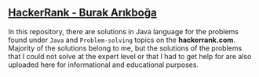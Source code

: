 ## **[HackerRank - Burak Arıkboğa](https://www.hackerrank.com/arikboga)**

In this repository, there are solutions in Java language for the problems found under `Java` and `Problem-solving` topics on the **hackerrank.com**. Majority of the solutions belong to me, but the solutions of the problems that I could not solve at the expert level or that I had to get help for are also uploaded here for informational and educational purposes.
